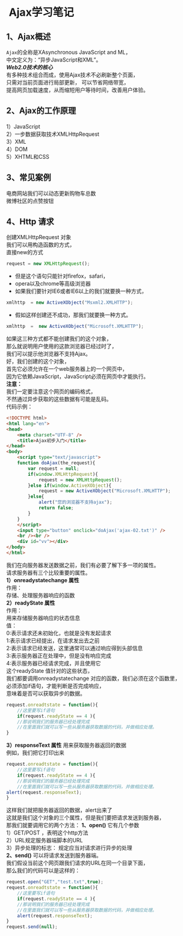 #  Ajax学习笔记
## 1、Ajax概述
  `Ajax`的全称是XAsynchronous JavaScript and ML，  
  中文定义为：“异步JavaScript和XML”。  
  ***Web2.0技术的核心***  
  有多种技术组合而成，使用Ajax技术不必刷新整个页面，  
  只需对当前页面进行局部更新，  可以节省网络带宽，  
  提高网页加载速度，从而缩短用户等待时间，改善用户体验。  

## 2、Ajax的工作原理
1）JavaScript  
2）一步数据获取技术XMLHttpRequest  
3）XML  
4）DOM  
5）XHTML和CSS  
## 3、常见案例
   电商网站我们可以动态更新购物车总数  
   微博社区的点赞按钮  
## 4、Http 请求
   创建XMLHttpRequest 对象  
   我们可以用构造函数的方式，  
   直接new的方式  
```javascript
request = new XMLHttpRequest();
```

- 但是这个语句只能针对firefox，safari，
- opera以及chrome等高级浏览器
- 如果我们要针对IE6或者IE6以上的我们就要换一种方式，

```javascript
xmlhttp  = new ActiveXObject("Msxml2.XMLHTTP");
```

- 假如这样创建还不成功，那我们就要换一种方式。

```javascript
xmlhttp  =  new ActiveXObject("Microsoft.XMLHTTP");
```
如果这三种方式都不能创建我们的这个对象，  
那么就说明用户使用的这款浏览器已经过时了，  
我们可以提示他浏览器不支持Ajax。   
好，我们创建的这个对象，  
首先它必须允许在一个web服务器上的一个网页中，  
因为它依赖JavaScript，JavaScript必须在网页中才能执行。  
**注意：**  
我们一定要注意这个网页的编码格式，  
不然通过异步获取的这些数据有可能是乱码。  
代码示例：  
```html
<!DOCTYPE html>
<html lang="en">
<head>
    <meta charset="UTF-8" />
    <title>Ajax初步入门</title>
</head>
<body>
    <script type="text/javascript">
    function doAjax(the_request){
        var request = null;
        if(window.XMLHttpRequest){
            request = new XMLHttpRequest();
        }else if(window.ActiveXObject){
            request = new ActiveXObject("Microsoft.XMLHTTP");
        }else{
            alert("您的浏览器不支持ajax");
            return false;
        }
    }
    </script>
    <input type="button" onclick="doAjax('ajax-02.txt')" />
    <br /><br />
    <div id="vv"></div>
</body>
</html>
```
我们在向服务器发送数据之前，我们有必要了解下多一项的属性。  
请求服务器有三个比较重要的属性。  
**1）onreadystatechange 属性**  
作用：  
存储、处理服务器响应的函数  
**2）readyState 属性**   
作用：  
用来存储服务器响应的状态信息   
值：  
0:表示请求还未初始化，也就是没有发起请求  
1:表示请求已经提出，在请求发出去之前  
2:表示请求已经发送，这里通常可以通过响应得到头部信息  
3:表示服务器正在处理中，但是没有响应完成  
4:表示服务器已经请求完成，并且使用它  
这个readyState 值针对的这些状态，  
我们都要调用onreadystatechange 对应的函数，我们必须在这个函数里，  
必须添加if语句，才能判断是否完成响应，  
意味着是否可以获取异步的数据。

```javascript
request.onreadtstate = function(){
    //这里要写if语句
    if(request.readyState == 4 ){
    //那说明我们的服务器已经处理完成
    //在里面我们就可以写一些从服务器获取数据的代码，并做相应处理。
}
```
**3）responseText 属性** 
用来获取服务器返回的数据  
例如，我们把它打印出来
```javascript
request.onreadtstate = function(){
    //这里要写if语句
    if(request.readyState == 4 ){
    //那说明我们的服务器已经处理完成
    //在里面我们就可以写一些从服务器获取数据的代码，并做相应处理。
alert(request.responseText);
}
```
这样我们就把服务器返回的数据，alert出来了  
这就是我们这个对象的三个属性，但是我们要把请求发送到服务器，  
那我们就要调用它的两个方法：
**1、open()**
它有几个参数  
1）GET/POST ，表明这个http方法  
2）URL规定服务器端脚本的URL  
3）异步处理的标志： 规定应当对请求进行异步的处理  
**2、send()** 
可以将请求发送到服务器端。  
我们假设当前这个网页跟我们请求的URL在同一个目录下面，  
那么我们的代码可以是这样的：  
```javascript
request.open("GET","test.txt",true);
request.onreadtstate = function(){
    //这里要写if语句
    if(request.readyState == 4 ){
    //那说明我们的服务器已经处理完成
    //在里面我们就可以写一些从服务器获取数据的代码，并做相应处理。
    alert(request.responseText);
}
request.send(null);
```
